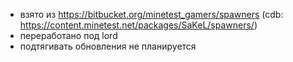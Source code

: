 
- взято из https://bitbucket.org/minetest_gamers/spawners (cdb: https://content.minetest.net/packages/SaKeL/spawners/)
- переработано под lord
- подтягивать обновления не планируется

